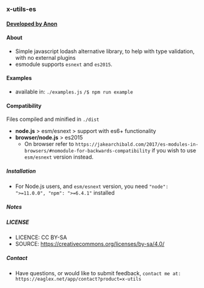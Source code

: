 ### x-utils-es
####  [ Developed by Anon ](http://eaglex.net)


#### About
- Simple javascript lodash alternative library, to help with type validation, with no external plugins
- esmodule supports `esnext` and `es2015`.


#### Examples
- available in: `./examples.js` `/$ npm run example`


#### Compatibility
Files compiled and minified in `./dist`
- **node.js** > esm/esnext  > support with es6+ functionality
- **browser/node.js** > es2015 
    - On browser refer to `https://jakearchibald.com/2017/es-modules-in-browsers/#nomodule-for-backwards-compatibility` if you wish to use `esm/esnext` version instead.


##### Installation
- For Node.js users, and `esm/esnext` version, you need `"node": ">=11.0.0", "npm": ">=6.4.1"` installed 


##### Notes


##### LICENSE

* LICENCE: CC BY-SA
* SOURCE: https://creativecommons.org/licenses/by-sa/4.0/


##### Contact
* Have questions, or would like to submit feedback, `contact me at: https://eaglex.net/app/contact?product=x-utils`

